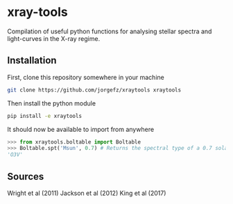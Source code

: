 # xray-tools

Compilation of useful python functions for analysing stellar spectra and light-curves in the X-ray regime.

## Installation

First, clone this repository somewhere in your machine
```bash
git clone https://github.com/jorgefz/xraytools xraytools
```

Then install the python module
```bash
pip install -e xraytools
```

It should now be available to import from anywhere
```python
>>> from xraytools.boltable import Boltable
>>> Boltable.spt('Msun', 0.7) # Returns the spectral type of a 0.7 solar mass star
'O3V'
```

## Sources
Wright et al (2011)
Jackson et al (2012)
King et al (2017)
